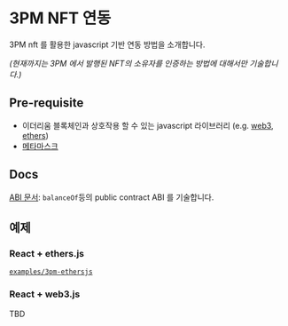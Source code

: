 # 3PM NFT 연동

3PM nft 를 활용한 javascript 기반 연동 방법을 소개합니다.

_(현재까지는 3PM 에서 발행된 NFT의 소유자를 인증하는 방법에 대해서만 기술합니다.)_

## Pre-requisite

- 이더리움 블록체인과 상호작용 할 수 있는 javascript 라이브러리 (e.g. [web3](https://github.com/ChainSafe/web3.js), [ethers](https://github.com/ethers-io/ethers.js/))
- [메타마스크](https://metamask.io/)

## Docs

[ABI 문서](/docs/abis.md): `balanceOf`등의 public contract ABI 를 기술합니다.

## 예제

### React + ethers.js

[`examples/3pm-ethersjs`](/examples/3pm-ethersjs/)

### React + web3.js

TBD
